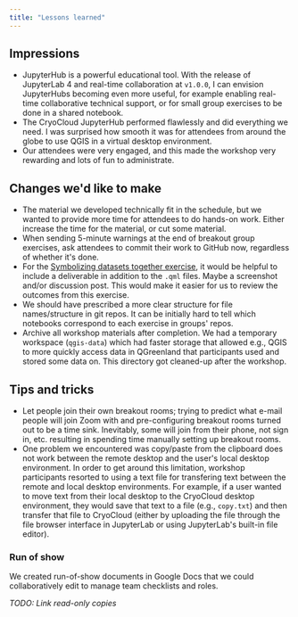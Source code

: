 ```yaml
---
title: "Lessons learned"
---
```


## Impressions

* JupyterHub is a powerful educational tool. With the release of JupyterLab 4 and
  real-time collaboration at `v1.0.0`, I can envision JupyterHubs becoming even more
  useful, for example enabling real-time collaborative technical support, or for small
  group exercises to be done in a shared notebook.
* The CryoCloud JupyterHub performed flawlessly and did everything we need. I was
  surprised how smooth it was for attendees from around the globe to use QGIS in a
  virtual desktop environment.
* Our attendees were very engaged, and this made the workshop very rewarding and lots of
  fun to administrate.


## Changes we'd like to make

* The material we developed technically fit in the schedule, but we wanted to provide
  more time for attendees to do hands-on work. Either increase the time for the
  material, or cut some material.
* When sending 5-minute warnings at the end of breakout group exercises, ask attendees
  to commit their work to GitHub now, regardless of whether it's done.
* For the [Symbolizing datasets together
  exercise](/content/exercises/symbology.md), it would be helpful to include a
  deliverable in addition to the `.qml` files. Maybe a screenshot and/or
  discussion post. This would make it easier for us to review the outcomes from
  this exercise.
* We should have prescribed a more clear structure for file names/structure in git
  repos. It can be initially hard to tell which notebooks correspond to each
  exercise in groups' repos.
* Archive all workshop materials after completion. We had a temporary workspace
  (`qgis-data`) which had faster storage that allowed e.g., QGIS to more quickly
  access data in QGreenland that participants used and stored some data on. This
  directory got cleaned-up after the workshop.


## Tips and tricks

* Let people join their own breakout rooms; trying to predict what e-mail people
  will join Zoom with and pre-configuring breakout rooms turned out to be a time
  sink. Inevitably, some will join from their phone, not sign in, etc. resulting in
  spending time manually setting up breakout rooms.
* One problem we encountered was copy/paste from the clipboard does not work
  between the remote desktop and the user's local desktop environment. In order
  to get around this limitation, workshop participants resorted to using a text
  file for transfering text between the remote and local desktop
  environments. For example, if a user wanted to move text from their local
  desktop to the CryoCloud desktop environment, they would save that text to a
  file (e.g., `copy.txt`) and then transfer that file to CryoCloud (either by
  uploading the file through the file browser interface in JupyterLab or using
  JupyterLab's built-in file editor).



### Run of show

We created run-of-show documents in Google Docs that we could collaboratively edit to
manage team checklists and roles.

_TODO: Link read-only copies_

